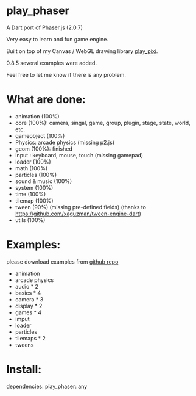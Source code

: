 play_phaser
=========
A Dart port of Phaser.js (2.0.7)

Very easy to learn and fun game engine.

Built on top of my Canvas / WebGL drawing library [play_pixi][1].

0.8.5 several examples were added.



Feel free to let me know if there is any problem.


What are done:
=========
* animation (100%)
* core (100%): camera, singal, game, group, plugin, stage, state, world, etc.
* gameobject (100%)
* Physics: arcade physics (missing p2.js)
* geom (100%): finished
* input : keyboard, mouse, touch (missing gamepad)
* loader (100%)
* math (100%)
* particles (100%)
* sound & music (100%)
* system (100%)
* time (100%)
* tilemap (100%)
* tween (90%) (missing pre-defined fields) (thanks to https://github.com/xaguzman/tween-engine-dart)
* utils (100%)



Examples:
=========


please download examples from [github repo][2]

* animation
* arcade physics
* audio * 2
* basics * 4
* camera * 3
* display * 2
* games * 4
* imput
* loader
* particles
* tilemaps * 2
* tweens


Install:
=========

dependencies:
  play_phaser: any


[1]: https://github.com/playif/play_pixi
[2]: https://github.com/playif/play_phraser
